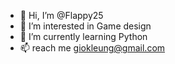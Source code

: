 - 👋 Hi, I’m @Flappy25
- 👀 I’m interested in Game design
- 🌱 I’m currently learning Python
- 📫 reach me giokleung@gmail.com

<!---
Flappy25/Flappy25 is a ✨ special ✨ repository because its `README.md` (this file) appears on your GitHub profile.
You can click the Preview link to take a look at your changes.
--->
